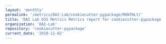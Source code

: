 ```yaml
---
layout: 'monthly'
permalink: '/metrics/DAI-Lab/cookiecutter-pypackage/MONTHLY/'
title: 'DAI Lab OSS Metrics Metrics report for cookiecutter-pypackage | MONTHLY-REPORT-2018-11-02'
organization: 'DAI-Lab'
repository: 'cookiecutter-pypackage'
current_date: '2018-11-02'
---
```

